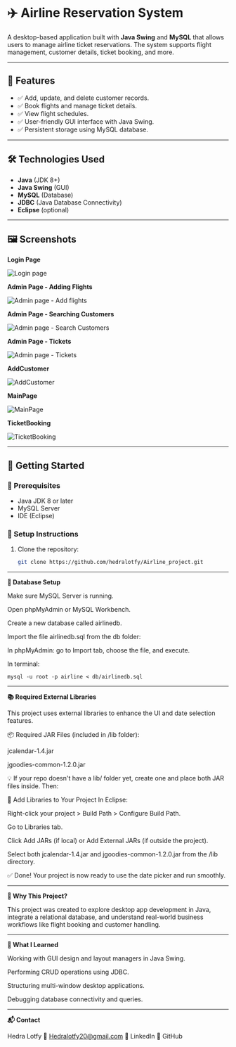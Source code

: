 # ✈️ Airline Reservation System

A desktop-based application built with **Java Swing** and **MySQL** that allows users to manage airline ticket reservations.
The system supports flight management, customer details, ticket booking, and more.

---

## 📌 Features

- ✅ Add, update, and delete customer records.
- ✅ Book flights and manage ticket details.
- ✅ View flight schedules.
- ✅ User-friendly GUI interface with Java Swing.
- ✅ Persistent storage using MySQL database.

---

## 🛠 Technologies Used

- **Java** (JDK 8+)
- **Java Swing** (GUI)
- **MySQL** (Database)
- **JDBC** (Java Database Connectivity)
- **Eclipse** (optional)

---

## 🖼️ Screenshots

**Login Page**

![Login page](https://github.com/user-attachments/assets/85a53204-aa65-47ae-a105-f10fa867230c)

**Admin Page - Adding Flights**

![Admin page - Add flights](https://github.com/user-attachments/assets/f1e1a3c6-674e-4bc7-bc1c-a313992ca0d6)

**Admin Page - Searching Customers**

![Admin page - Search Customers](https://github.com/user-attachments/assets/ef5512fd-d6a4-4e50-931b-50e6eac87bd8)

**Admin Page - Tickets**

![Admin page - Tickets](https://github.com/user-attachments/assets/0cfc7c97-7210-4213-b779-f1bcf8897f9b)

**AddCustomer**

![AddCustomer](https://github.com/user-attachments/assets/0a7bc787-7f4c-4e60-9fec-79a282deedb1)

**MainPage**

![MainPage](https://github.com/user-attachments/assets/25968e11-f2a7-4fef-bd6b-3750c44b765c)

**TicketBooking**

![TicketBooking](https://github.com/user-attachments/assets/8b6fc8fc-8255-405e-a8ba-c3c8a36bda36)

---

## 🚀 Getting Started

### 🔧 Prerequisites

- Java JDK 8 or later
- MySQL Server
- IDE (Eclipse)

### 💾 Setup Instructions

1. Clone the repository:
   ```bash
   git clone https://github.com/hedralotfy/Airline_project.git

---
**📂 Database Setup**

Make sure MySQL Server is running.

Open phpMyAdmin or MySQL Workbench.

Create a new database called airlinedb.

Import the file airlinedb.sql from the db folder:

In phpMyAdmin: go to Import tab, choose the file, and execute.

In terminal:

```
mysql -u root -p airline < db/airlinedb.sql
```


---

**📚 Required External Libraries**

This project uses external libraries to enhance the UI and date selection features.

📦 Required JAR Files (included in /lib folder):

jcalendar-1.4.jar

jgoodies-common-1.2.0.jar

💡 If your repo doesn't have a lib/ folder yet, create one and place both JAR files inside. Then:

🔗 Add Libraries to Your Project
In Eclipse:

Right-click your project > Build Path > Configure Build Path.

Go to Libraries tab.

Click Add JARs (if local) or Add External JARs (if outside the project).

Select both jcalendar-1.4.jar and jgoodies-common-1.2.0.jar from the /lib directory.

✅ Done! Your project is now ready to use the date picker and run smoothly.

---

**🤔 Why This Project?**

This project was created to explore desktop app development in Java, integrate a relational database, and understand real-world business workflows like flight booking and customer handling.

---

**🧠 What I Learned**

Working with GUI design and layout managers in Java Swing.

Performing CRUD operations using JDBC.

Structuring multi-window desktop applications.

Debugging database connectivity and queries.

---

**📬 Contact**

Hedra Lotfy
📧 Hedralotfy20@gmail.com
🔗 LinkedIn
🔗 GitHub
